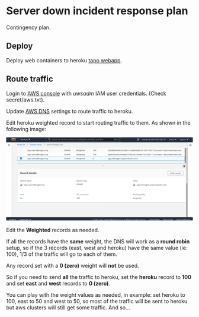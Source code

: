 # Server down incident response plan

Contingency plan.

## Deploy

Deploy web containers to heroku [tapo webapp](https://dashboard.heroku.com/apps/tapo).

## Route traffic

Login to [AWS console](https://console.aws.amazon.com/) with *uwsadm* IAM user
credentials. (Check secret/aws.txt).

Update [AWS DNS](https://console.aws.amazon.com/route53/v2/hostedzones#ListRecordSets/Z007316630R8ZSSQX09RD)
settings to route traffic to heroku.

Edit heroku weighted record to start routing traffic to them. As shown in the
following image:

![Image](./heroku-dns.png)

Edit the **Weighted** records as needed.

If all the records have the **same** weight, the DNS will work as a **round robin** setup,
so if the 3 records (east, west and heroku) have the same value (ie: 100), 1/3 of the
traffic will go to each of them.

Any record set with a **0 (zero)** weight will **not** be used.

So if you need to send **all** the traffic to heroku, set the **heroku** record to **100**
and set **east** and **west** records to **0 (zero)**.

You can play with the weight values as needed, in example: set heroku to 100,
east to 50 and west to 50, so most of the traffic will be sent to heroku but aws
clusters will still get some traffic. And so...
